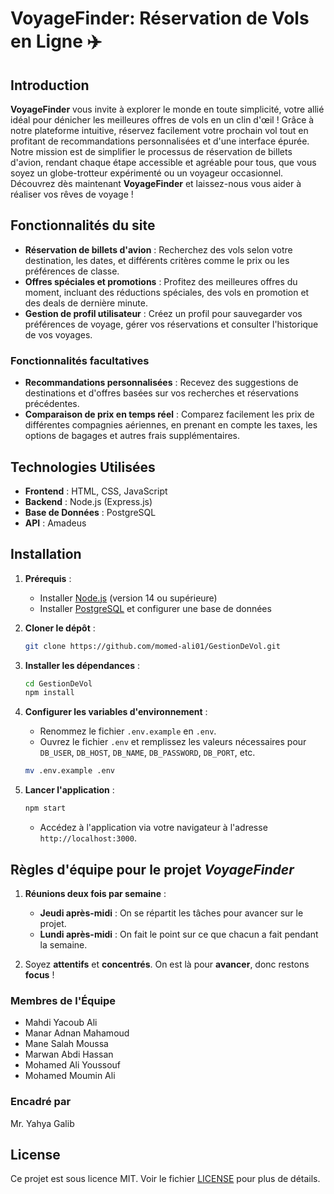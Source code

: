 # VoyageFinder: Réservation de Vols en Ligne ✈️

## Introduction

**VoyageFinder** vous invite à explorer le monde en toute simplicité, votre allié idéal pour dénicher les meilleures offres de vols en un clin d'œil ! Grâce à notre plateforme intuitive, réservez facilement votre prochain vol tout en profitant de recommandations personnalisées et d'une interface épurée. Notre mission est de simplifier le processus de réservation de billets d'avion, rendant chaque étape accessible et agréable pour tous, que vous soyez un globe-trotteur expérimenté ou un voyageur occasionnel. Découvrez dès maintenant **VoyageFinder** et laissez-nous vous aider à réaliser vos rêves de voyage !

## Fonctionnalités du site

- **Réservation de billets d'avion** : Recherchez des vols selon votre destination, les dates, et différents critères comme le prix ou les préférences de classe.
- **Offres spéciales et promotions** : Profitez des meilleures offres du moment, incluant des réductions spéciales, des vols en promotion et des deals de dernière minute.
- **Gestion de profil utilisateur** : Créez un profil pour sauvegarder vos préférences de voyage, gérer vos réservations et consulter l'historique de vos voyages.

### Fonctionnalités facultatives

- **Recommandations personnalisées** : Recevez des suggestions de destinations et d'offres basées sur vos recherches et réservations précédentes.
- **Comparaison de prix en temps réel** : Comparez facilement les prix de différentes compagnies aériennes, en prenant en compte les taxes, les options de bagages et autres frais supplémentaires.

## Technologies Utilisées

- **Frontend** : HTML, CSS, JavaScript
- **Backend** : Node.js (Express.js)
- **Base de Données** : PostgreSQL
- **API** : Amadeus

## Installation

1. **Prérequis** :
    - Installer [Node.js](https://nodejs.org/) (version 14 ou supérieure)
    - Installer [PostgreSQL](https://www.postgresql.org/) et configurer une base de données
    
2. **Cloner le dépôt** :
    ```sh
    git clone https://github.com/momed-ali01/GestionDeVol.git
    ```
3. **Installer les dépendances** :
    ```sh
    cd GestionDeVol
    npm install
    ```
4. **Configurer les variables d'environnement** :
    - Renommez le fichier `.env.example` en `.env`.
    - Ouvrez le fichier `.env` et remplissez les valeurs nécessaires pour `DB_USER`, `DB_HOST`, `DB_NAME`, `DB_PASSWORD`, `DB_PORT`, etc.
    ```sh
    mv .env.example .env
    ```
5. **Lancer l'application** :
    ```sh
    npm start
    ```
    - Accédez à l'application via votre navigateur à l'adresse `http://localhost:3000`.

## Règles d'équipe pour le projet *VoyageFinder*

1. **Réunions deux fois par semaine** :  
   - **Jeudi après-midi** : On se répartit les tâches pour avancer sur le projet.  
   - **Lundi après-midi** : On fait le point sur ce que chacun a fait pendant la semaine.

2. Soyez **attentifs** et **concentrés**. On est là pour **avancer**, donc restons **focus** !

### Membres de l'Équipe

- Mahdi Yacoub Ali
- Manar Adnan Mahamoud
- Mane Salah Moussa
- Marwan Abdi Hassan
- Mohamed Ali Youssouf
- Mohamed Moumin Ali

### Encadré par

Mr. Yahya Galib

## License

Ce projet est sous licence MIT. Voir le fichier [LICENSE](LICENSE) pour plus de détails.